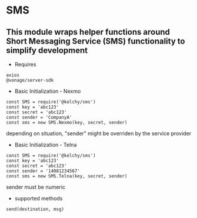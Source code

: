 # SMS

## This module wraps helper functions around Short Messaging Service (SMS) functionality to simplify development 

- Requires
```
axios
@vonage/server-sdk
```

- Basic Initialization - Nexmo
```
const SMS = require('@kelchy/sms')
const key = 'abc123'
const secret = 'abc123'
const sender = 'CompanyA'
const sms = new SMS.Nexmo(key, secret, sender)
```
depending on situation, "sender" might be overriden by the service provider

- Basic Initialization - Telna
```
const SMS = require('@kelchy/sms')
const key = 'abc123'
const secret = 'abc123'
const sender = '14081234567'
const sms = new SMS.Telna(key, secret, sender)
```
sender must be numeric

- supported methods
```
send(destination, msg)
```
